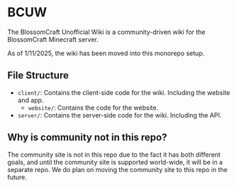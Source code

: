 # BCUW

The BlossomCraft Unofficial Wiki is a community-driven wiki for the BlossomCraft Minecraft server.

As of 1/11/2025, the wiki has been moved into this monorepo setup.

## File Structure

- `client/`: Contains the client-side code for the wiki. Including the website and app.
  - `website/`: Contains the code for the website.
- `server/`: Contains the server-side code for the wiki. Including the API.

## Why is community not in this repo?
The community site is not in this repo due to the fact it has both different goals, and until the community site is supported world-wide, it will be in a separate repo. We do plan on moving the community site to this repo in the future.
